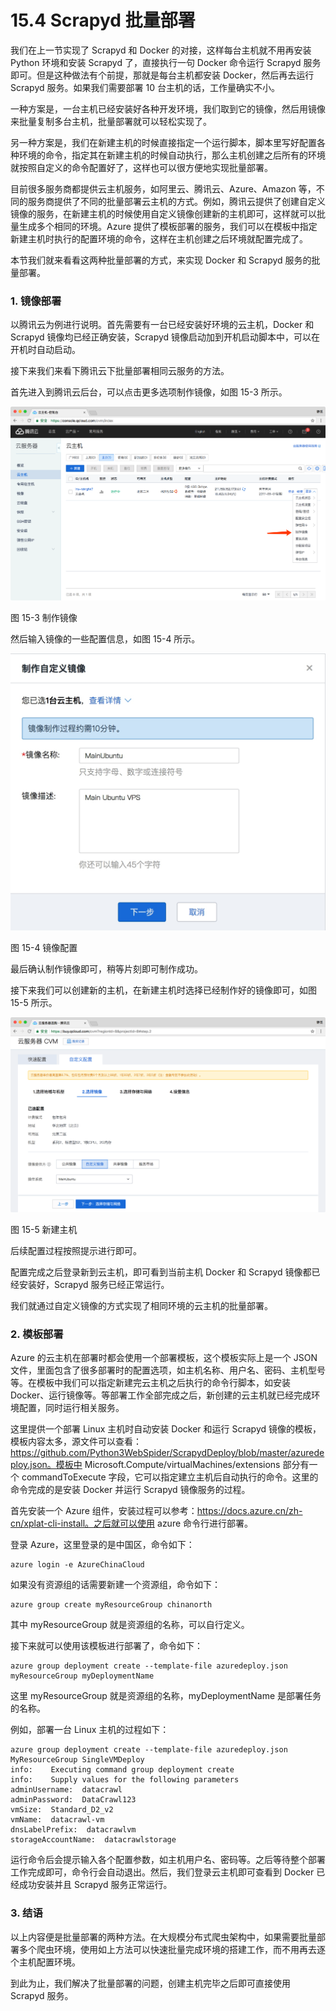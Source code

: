 # 15.4 Scrapyd 批量部署

我们在上一节实现了 Scrapyd 和 Docker 的对接，这样每台主机就不用再安装 Python 环境和安装 Scrapyd 了，直接执行一句 Docker 命令运行 Scrapyd 服务即可。但是这种做法有个前提，那就是每台主机都安装 Docker，然后再去运行 Scrapyd 服务。如果我们需要部署 10 台主机的话，工作量确实不小。

一种方案是，一台主机已经安装好各种开发环境，我们取到它的镜像，然后用镜像来批量复制多台主机，批量部署就可以轻松实现了。

另一种方案是，我们在新建主机的时候直接指定一个运行脚本，脚本里写好配置各种环境的命令，指定其在新建主机的时候自动执行，那么主机创建之后所有的环境就按照自定义的命令配置好了，这样也可以很方便地实现批量部署。

目前很多服务商都提供云主机服务，如阿里云、腾讯云、Azure、Amazon 等，不同的服务商提供了不同的批量部署云主机的方式。例如，腾讯云提供了创建自定义镜像的服务，在新建主机的时候使用自定义镜像创建新的主机即可，这样就可以批量生成多个相同的环境。Azure 提供了模板部署的服务，我们可以在模板中指定新建主机时执行的配置环境的命令，这样在主机创建之后环境就配置完成了。

本节我们就来看看这两种批量部署的方式，来实现 Docker 和 Scrapyd 服务的批量部署。

### 1. 镜像部署

以腾讯云为例进行说明。首先需要有一台已经安装好环境的云主机，Docker 和 Scrapyd 镜像均已经正确安装，Scrapyd 镜像启动加到开机启动脚本中，可以在开机时自动启动。

接下来我们来看下腾讯云下批量部署相同云服务的方法。

首先进入到腾讯云后台，可以点击更多选项制作镜像，如图 15-3 所示。

![](../image/15-3.png)

图 15-3 制作镜像

然后输入镜像的一些配置信息，如图 15-4 所示。

![](../image/15-4.jpg)

图 15-4 镜像配置

最后确认制作镜像即可，稍等片刻即可制作成功。

接下来我们可以创建新的主机，在新建主机时选择已经制作好的镜像即可，如图 15-5 所示。

![](../image/15-5.png)

图 15-5 新建主机

后续配置过程按照提示进行即可。

配置完成之后登录新到云主机，即可看到当前主机 Docker 和 Scrapyd 镜像都已经安装好，Scrapyd 服务已经正常运行。

我们就通过自定义镜像的方式实现了相同环境的云主机的批量部署。

### 2. 模板部署

Azure 的云主机在部署时都会使用一个部署模板，这个模板实际上是一个 JSON 文件，里面包含了很多部署时的配置选项，如主机名称、用户名、密码、主机型号等。在模板中我们可以指定新建完云主机之后执行的命令行脚本，如安装 Docker、运行镜像等。等部署工作全部完成之后，新创建的云主机就已经完成环境配置，同时运行相关服务。

这里提供一个部署 Linux 主机时自动安装 Docker 和运行 Scrapyd 镜像的模板，模板内容太多，源文件可以查看：https://github.com/Python3WebSpider/ScrapydDeploy/blob/master/azuredeploy.json。模板中 Microsoft.Compute/virtualMachines/extensions 部分有一个 commandToExecute 字段，它可以指定建立主机后自动执行的命令。这里的命令完成的是安装 Docker 并运行 Scrapyd 镜像服务的过程。

首先安装一个 Azure 组件，安装过程可以参考：https://docs.azure.cn/zh-cn/xplat-cli-install。之后就可以使用 azure 命令行进行部署。

登录 Azure，这里登录的是中国区，命令如下：

```
azure login -e AzureChinaCloud
```

如果没有资源组的话需要新建一个资源组，命令如下：

```
azure group create myResourceGroup chinanorth
```

其中 myResourceGroup 就是资源组的名称，可以自行定义。

接下来就可以使用该模板进行部署了，命令如下：

```
azure group deployment create --template-file azuredeploy.json myResourceGroup myDeploymentName
```

这里 myResourceGroup 就是资源组的名称，myDeploymentName 是部署任务的名称。

例如，部署一台 Linux 主机的过程如下：

```
azure group deployment create --template-file azuredeploy.json MyResourceGroup SingleVMDeploy
info:    Executing command group deployment create
info:    Supply values for the following parameters
adminUsername:  datacrawl
adminPassword:  DataCrawl123
vmSize:  Standard_D2_v2
vmName:  datacrawl-vm
dnsLabelPrefix:  datacrawlvm
storageAccountName:  datacrawlstorage
```

运行命令后会提示输入各个配置参数，如主机用户名、密码等。之后等待整个部署工作完成即可，命令行会自动退出。然后，我们登录云主机即可查看到 Docker 已经成功安装并且 Scrapyd 服务正常运行。

### 3. 结语

以上内容便是批量部署的两种方法。在大规模分布式爬虫架构中，如果需要批量部署多个爬虫环境，使用如上方法可以快速批量完成环境的搭建工作，而不用再去逐个主机配置环境。

到此为止，我们解决了批量部署的问题，创建主机完毕之后即可直接使用 Scrapyd 服务。